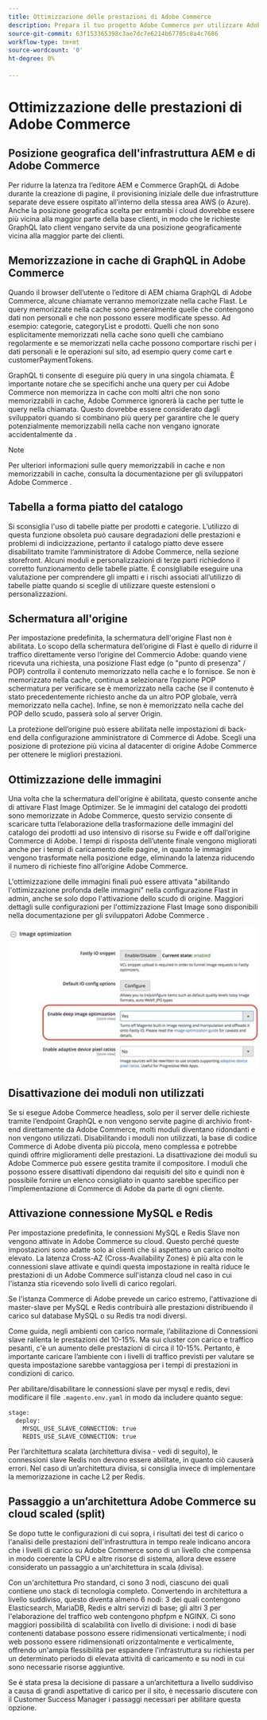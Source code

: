 ```yaml
---
title: Ottimizzazione delle prestazioni di Adobe Commerce
description: Prepara il tuo progetto Adobe Commerce per utilizzare Adobe Experience Manager as a CMS modificando alcune impostazioni predefinite.
source-git-commit: 63f153365398c3ae7dc7e6214b67705c8a4c7686
workflow-type: tm+mt
source-wordcount: '0'
ht-degree: 0%

---
```



# Ottimizzazione delle prestazioni di Adobe Commerce

## Posizione geografica dell&#39;infrastruttura AEM e di Adobe Commerce

Per ridurre la latenza tra l’editore AEM e Commerce GraphQL di Adobe durante la creazione di pagine, il provisioning iniziale delle due infrastrutture separate deve essere ospitato all’interno della stessa area AWS (o Azure). Anche la posizione geografica scelta per entrambi i cloud dovrebbe essere più vicina alla maggior parte della base clienti, in modo che le richieste GraphQL lato client vengano servite da una posizione geograficamente vicina alla maggior parte dei clienti.

## Memorizzazione in cache di GraphQL in Adobe Commerce

Quando il browser dell’utente o l’editore di AEM chiama GraphQL di Adobe Commerce, alcune chiamate verranno memorizzate nella cache
Flast. Le query memorizzate nella cache sono generalmente quelle che contengono dati non personali e che non possono essere modificate spesso. Ad esempio: categorie, categoryList e prodotti. Quelli che non sono esplicitamente memorizzati nella cache sono quelli che cambiano regolarmente e se memorizzati nella cache possono comportare rischi per i dati personali e le operazioni sul sito, ad esempio query come cart e customerPaymentTokens.

GraphQL ti consente di eseguire più query in una singola chiamata. È importante notare che se specifichi anche una query per cui Adobe Commerce non memorizza in cache con molti altri che non sono memorizzabili in cache, Adobe Commerce ignorerà la cache per tutte le query nella chiamata. Questo dovrebbe essere considerato dagli sviluppatori quando si combinano più query per garantire che le query potenzialmente memorizzabili nella cache non vengano ignorate accidentalmente da .

>[!NOTE]
>
> Per ulteriori informazioni sulle query memorizzabili in cache e non memorizzabili in cache, consulta la documentazione per gli sviluppatori Adobe Commerce [](https://devdocs.magento.com/guides/v2.4/graphql/caching.html).

## Tabella a forma piatto del catalogo

Si sconsiglia l&#39;uso di tabelle piatte per prodotti e categorie. L’utilizzo di questa funzione obsoleta può causare degradazioni delle prestazioni e problemi di indicizzazione, pertanto il catalogo piatto deve essere disabilitato tramite l’amministratore di Adobe Commerce, nella sezione storefront. Alcuni moduli e personalizzazioni di terze parti richiedono il corretto funzionamento delle tabelle piatte. È consigliabile eseguire una valutazione per comprendere gli impatti e i rischi associati all’utilizzo di tabelle piatte quando si sceglie di utilizzare queste estensioni o personalizzazioni.

## Schermatura all&#39;origine

Per impostazione predefinita, la schermatura dell&#39;origine Flast non è abilitata. Lo scopo della schermatura dell’origine di Flast è quello di ridurre il traffico direttamente verso l’origine del Commercio Adobe: quando viene ricevuta una richiesta, una posizione Flast edge (o &quot;punto di presenza&quot; / POP) controlla il contenuto memorizzato nella cache e lo fornisce. Se non è memorizzato nella cache, continua a selezionare l’opzione POP schermatura per verificare se è memorizzato nella cache (se il contenuto è stato precedentemente richiesto anche da un altro POP globale, verrà memorizzato nella cache). Infine, se non è memorizzato nella cache del POP dello scudo, passerà solo al server Origin.

La protezione dell’origine può essere abilitata nelle impostazioni di back-end della configurazione amministratore di Commerce di Adobe. Scegli una posizione di protezione più vicina al datacenter di origine Adobe Commerce per ottenere le migliori prestazioni.

## Ottimizzazione delle immagini

Una volta che la schermatura dell&#39;origine è abilitata, questo consente anche di attivare Flast Image Optimizer. Se le immagini del catalogo dei prodotti sono memorizzate in Adobe Commerce, questo servizio consente di scaricare tutta l’elaborazione della trasformazione delle immagini del catalogo dei prodotti ad uso intensivo di risorse su Fwide e off dall’origine Commerce di Adobe. I tempi di risposta dell’utente finale vengono migliorati anche per i tempi di caricamento delle pagine, in quanto le immagini vengono trasformate nella posizione edge, eliminando la latenza riducendo il numero di richieste fino all’origine Adobe Commerce.

L&#39;ottimizzazione delle immagini finali può essere attivata &quot;abilitando l&#39;ottimizzazione profonda delle immagini&quot; nella configurazione Flast in admin, anche se solo dopo l&#39;attivazione dello scudo di origine. Maggiori dettagli sulle configurazioni per l&#39;ottimizzazione Flast Image sono disponibili nella documentazione per gli sviluppatori Adobe Commerce [](https://devdocs.magento.com/cloud/cdn/fastly-image-optimization.html).

![Schermata delle impostazioni di ottimizzazione delle immagini Flast nell’amministratore di Adobe Commerce](../assets/commerce-at-scale/image-optimization.svg)

## Disattivazione dei moduli non utilizzati

Se si esegue Adobe Commerce headless, solo per il server delle richieste tramite l’endpoint GraphQL e non vengono servite pagine di archivio front-end direttamente da Adobe Commerce, molti moduli diventano ridondanti e non vengono utilizzati. Disabilitando i moduli non utilizzati, la base di codice Commerce di Adobe diventa più piccola, meno complessa e potrebbe quindi offrire miglioramenti delle prestazioni. La disattivazione dei moduli su Adobe Commerce può essere gestita tramite il compositore. I moduli che possono essere disattivati dipendono dai requisiti del sito e quindi non è possibile fornire un elenco consigliato in quanto sarebbe specifico per l’implementazione di Commerce di Adobe da parte di ogni cliente.

## Attivazione connessione MySQL e Redis

Per impostazione predefinita, le connessioni MySQL e Redis Slave non vengono attivate in Adobe Commerce su cloud. Questo perché queste impostazioni sono adatte solo ai clienti che si aspettano un carico molto elevato. La latenza Cross-AZ (Cross-Availability Zones) è più alta con le connessioni slave attivate e quindi questa impostazione in realtà riduce le prestazioni di un Adobe Commerce sull&#39;istanza cloud nel caso in cui l&#39;istanza stia ricevendo solo livelli di carico regolari.

Se l&#39;istanza Commerce di Adobe prevede un carico estremo, l&#39;attivazione di master-slave per MySQL e Redis contribuirà alle prestazioni distribuendo il carico sul database MySQL o su Redis tra nodi diversi.

Come guida, negli ambienti con carico normale, l’abilitazione di Connessioni slave rallenta le prestazioni del 10-15%. Ma sui cluster con carico e traffico pesanti, c&#39;è un aumento delle prestazioni di circa il 10-15%. Pertanto, è importante caricare l’ambiente con i livelli di traffico previsti per valutare se questa impostazione sarebbe vantaggiosa per i tempi di prestazioni in condizioni di carico.

Per abilitare/disabilitare le connessioni slave per mysql e redis, devi modificare il file `.magento.env.yaml` in modo da includere quanto segue:

```
stage:
  deploy:
    MYSQL_USE_SLAVE_CONNECTION: true
    REDIS_USE_SLAVE_CONNECTION: true
```

Per l’architettura scalata (architettura divisa - vedi di seguito), le connessioni slave Redis non devono essere abilitate, in quanto ciò causerà errori. Nel caso di un’architettura divisa, si consiglia invece di implementare la memorizzazione in cache L2 per Redis.

## Passaggio a un’architettura Adobe Commerce su cloud scaled (split)

Se dopo tutte le configurazioni di cui sopra, i risultati dei test di carico o l&#39;analisi delle prestazioni dell&#39;infrastruttura in tempo reale indicano ancora che i livelli di carico su Adobe Commerce sono di un livello che compensa in modo coerente la CPU e altre risorse di sistema, allora deve essere considerato un passaggio a un&#39;architettura in scala (divisa).

Con un&#39;architettura Pro standard, ci sono 3 nodi, ciascuno dei quali contiene uno stack di tecnologia completo. Convertendo in architettura a livello suddiviso, questo diventa almeno 6 nodi: 3 dei quali contengono Elasticsearch, MariaDB, Redis e altri servizi di base; gli altri 3 per l&#39;elaborazione del traffico web contengono phpfpm e NGINX. Ci sono maggiori possibilità di scalabilità con livello di divisione: i nodi di base contenenti database possono essere ridimensionati verticalmente; i nodi web possono essere ridimensionati orizzontalmente e verticalmente, offrendo un&#39;ampia flessibilità per espandere l&#39;infrastruttura su richiesta per un determinato periodo di elevata attività di caricamento e su nodi in cui sono necessarie risorse aggiuntive.

Se è stata presa la decisione di passare a un’architettura a livello suddiviso a causa di grandi aspettative di carico per il sito, è necessario discutere con il Customer Success Manager i passaggi necessari per abilitare questa opzione.